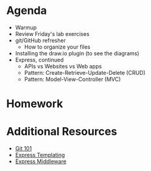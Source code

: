 # Agenda

- Warmup
- Review Friday's lab exercises
- git/GitHub refresher
    - How to organize your files
- Installing the draw.io plugin (to see the diagrams)
- Express, continued
    - APIs vs Websites vs Web apps
    - Pattern: Create-Retrieve-Update-Delete (CRUD)
    - Pattern: Model-View-Controller (MVC)


# Homework


# Additional Resources

- [Git 101](https://learn.digitalcrafts.com/immersive/lessons/dev-fundamentals/git-101/#learning-objectives)
- [Express Templating](https://learn.digitalcrafts.com/immersive/lessons/back-end-foundations/express-template-engine/#learning-objectives)
- [Express Middleware](https://learn.digitalcrafts.com/immersive/lessons/back-end-foundations/express-middleware/#learning-objectives)
